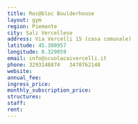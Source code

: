 ```yaml
---
title: Roc@bloc Boulderhouse
layout: gym
region: Piemonte
city: Sali Vercellese
address: Via Vercelli 15 (casa comunale)
latitude: 45.308957
longitude: 8.329059
email: info@scuolacaivercelli.it
phone: 3293148874   3470762148
website: 
annual_fee: 
ingress_price: 
monthly_subscription_price: 
structures: 
staff: 
rent: 
---
```



